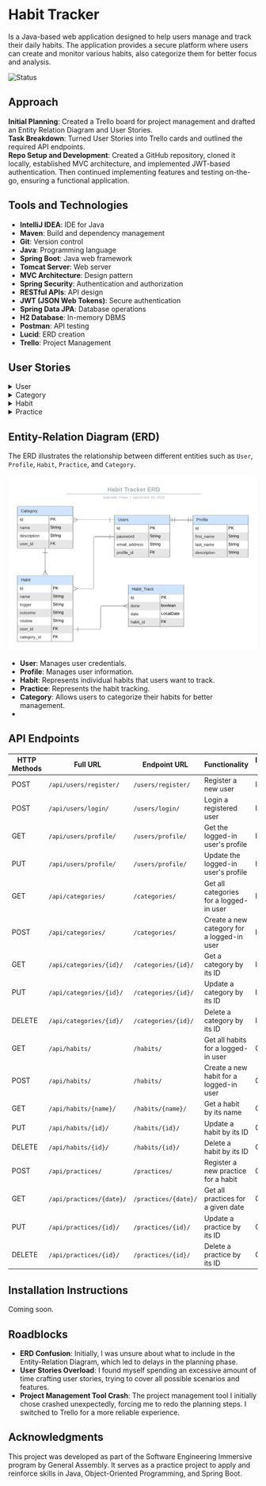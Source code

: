 # Habit Tracker
Is a Java-based web application designed to help users manage and track their daily habits. The application provides a secure platform where users can create and monitor various habits, also categorize them for better focus and analysis.

![Status](https://img.shields.io/badge/Status-Under%20Development-yellow)

## Approach
**Initial Planning**: Created a Trello board for project management and drafted an Entity Relation Diagram and User Stories.  
**Task Breakdown**: Turned User Stories into Trello cards and outlined the required API endpoints.  
**Repo Setup and Development**: Created a GitHub repository, cloned it locally, established MVC architecture, and implemented JWT-based authentication. Then continued implementing features and testing on-the-go, ensuring a functional application.

## Tools and Technologies
- **IntelliJ IDEA**: IDE for Java
- **Maven**: Build and dependency management
- **Git**: Version control
- **Java**: Programming language
- **Spring Boot**: Java web framework
- **Tomcat Server**: Web server
- **MVC Architecture**: Design pattern
- **Spring Security**: Authentication and authorization
- **RESTful APIs**: API design
- **JWT (JSON Web Tokens)**: Secure authentication
- **Spring Data JPA**: Database operations
- **H2 Database**: In-memory DBMS
- **Postman**: API testing
- **Lucid**: ERD creation
- **Trello**: Project Management

## User Stories
<details>
  <summary>User</summary>

1. **As a new user, I want to be able to register** so that I can access personalized features and settings in the application.
   - The user must provide a unique email address that is not already registered in the system.
     * :warning: The application should show an error message if an email is already registered.
   - The user must have a password.

2. **As a registered user, I want to log in,** so that I can access and manage my habit tracker.
    - The user must be previously registered.
    - The user must provide the correct pair of unique email and password.
      * :warning: The application should show an error message if the email is not found in the system.
      * :warning: The application should show an error message if the authentication fails.

3. **As a logged-in user, I want to personalize my profile** with my first and last name, and a bio.
    - The user must be able to input their first name.
    - The user must be able to input their last name.
    - The user must be able to input their bio.
    - The application should check if the information has changed, then update it.
      - :warning: The application should show an error if nothing has changed.

4. **As a logged-in user, I want to be able to see my profile,** so I can check my personal information.
    - The application should display the User’s profile.
</details>

<details>
  <summary>Category</summary>

1. **As a logged-in user, I want to create categories,** to separate my habits into.
    - The user must input a name and description.
        * :warning: The name must be unique.
        * :warning: The application should show an error if the name already exists.
    - The category must be related only to its creator user.

2. **As a logged-in user, I want to see all the categories I’ve created** for my habits.
    - The application should list all the categories related to this user.
    - :warning: The application should show an error message if no categories were found.

3. **As a logged-in user, I want to search a category,** so I can see the habits associated with it.
    - The application should show the category related to this user.
        * :warning: The application should show an error message if no categories were found.
    - The application should list the habits associated with the category.

4. **As a logged-in user, I want to update category details** if needed.
    - The input must be different from the original name or description.
        * :warning: The application should show an error if there’s no change.
    - The category must previously exist.
        * :warning: The application should show an error if it doesn’t.

5. **As a logged-in user, I want to delete a category,** so I can have a cleaner application.
    - The category must previously exist.
        * :warning: The application should show an error if it doesn’t.
    - The habits associated with it are also deleted.
</details>

<details>
  <summary>Habit</summary>

1. **As a logged-in user, I want to create a habit and associate it with a category,** so I can keep things organized.
    - The user must input a unique name, routine, and category.
        * :warning: The application should show an error if Habit’s name is not unique.
        * :warning: The application should show an error if the category is not found.
    - The user can input a trigger and outcome.
    - The habit should be associated with its creator user.

2. **As a logged-in user, I want to search a habit for its name,** so I can see the days I’ve completed it.
    - The habit must exist.
        * :warning: The application should show an error if the habit is not found.
    - The application should show the habit and the habit track related to the habit or an empty list.

3. **As a logged-in user, I want to update the habit’s details** if needed.
    - The habit must exist.
        * :warning: The application should show an error if the habit is not found.
    - The application should show the habit and the habit track related to the habit or an empty list.

4. **As a logged-in user, I want to delete a habit** if needed.
    - The habit must exist.
        * :warning: The application should show an error if the habit is not found.
    - The habit tracks associated with it are also deleted.
</details>

<details>
  <summary>Practice</summary>

1. **As a logged-in user, I want to register when I practice a habit.**
    - The user must input an existing habit.
        * :warning: The application should show an error if the habit is not found.
    - The user must input a date.
        * :warning: The date must not be after the registration date.
    - The user must input if the practice was completed or not.

2. **As a logged-in user, I want to see the habits I practiced or not on a given date.**
    - The application should list the habit tracks that match the date.
    - The date should be equal to the search’s day or earlier.
        * :warning: The application should show an error if the date is invalid.

3. **As a logged-in user, I want to edit the details of a given habit track.**
    - The user should be able to input done, date, and/or habit_id.
        * :warning: The application should show an error if the new information is not different than the original.
    - The date should be equal to the update’s day or before.
        * :warning: The application should show an error if the date is invalid.
    - The habit track must be previously created.
        * :warning: The application should show an error if not.

4. **As a logged-in user, I want to delete a specific habit practice.**
    - The habit track must be previously created.
        * :warning: The application should show an error if the practice is not found.
    - The application should delete the habit practice record.
</details>

## Entity-Relation Diagram (ERD)
The ERD illustrates the relationship between different entities such as `User`, `Profile`, `Habit`, `Practice`, and `Category`.

![ERD](https://github.com/GabrielleYnara/habit-tracker/blob/main/assets/Habit%20Tracker%20ERD.png)

- **User**: Manages user credentials.
- **Profile**: Manages user information.
- **Habit**: Represents individual habits that users want to track.
- **Practice**: Represents the habit tracking.
- **Category**: Allows users to categorize their habits for better management.
- 
## API Endpoints

| HTTP Methods | Full URL                 | Endpoint URL         | Functionality                              | Implementation Status |
|--------------|--------------------------|----------------------|--------------------------------------------|-----------------------|
| POST         | `/api/users/register/`   | `/users/register/`   | Register a new user                        | Implemented           |
| POST         | `/api/users/login/`      | `/users/login/`      | Login a registered user                    | Implemented           |
| GET          | `/api/users/profile/`    | `/users/profile/`    | Get the logged-in user's profile           | Implemented           |
| PUT          | `/api/users/profile/`    | `/users/profile/`    | Update the logged-in user's profile        | Implemented           |
| GET          | `/api/categories/`       | `/categories/`       | Get all categories for a logged-in user    | Implemented           |
| POST         | `/api/categories/`       | `/categories/`       | Create a new category for a logged-in user | Implemented           |
| GET          | `/api/categories/{id}/`  | `/categories/{id}/`  | Get a category by its ID                   | Implemented           |
| PUT          | `/api/categories/{id}/`  | `/categories/{id}/`  | Update a category by its ID                | Implemented           |
| DELETE       | `/api/categories/{id}/`  | `/categories/{id}/`  | Delete a category by its ID                | Implemented           |
| GET          | `/api/habits/`           | `/habits/`           | Get all habits for a logged-in user        | Coming Soon           |
| POST         | `/api/habits/`           | `/habits/`           | Create a new habit for a logged-in user    | Coming Soon           |
| GET          | `/api/habits/{name}/`    | `/habits/{name}/`    | Get a habit by its name                    | Coming Soon           |
| PUT          | `/api/habits/{id}/`      | `/habits/{id}/`      | Update a habit by its ID                   | Coming Soon           |
| DELETE       | `/api/habits/{id}/`      | `/habits/{id}/`      | Delete a habit by its ID                   | Coming Soon           |
| POST         | `/api/practices/`        | `/practices/`        | Register a new practice for a habit        | Coming Soon           |
| GET          | `/api/practices/{date}/` | `/practices/{date}/` | Get all practices for a given date         | Coming Soon           |
| PUT          | `/api/practices/{id}/`   | `/practices/{id}/`   | Update a practice by its ID                | Coming Soon           |
| DELETE       | `/api/practices/{id}/`   | `/practices/{id}/`   | Delete a practice by its ID                | Coming Soon           |


## Installation Instructions
Coming soon.

## Roadblocks

- **ERD Confusion**: Initially, I was unsure about what to include in the Entity-Relation Diagram, which led to delays in the planning phase.
- **User Stories Overload**: I found myself spending an excessive amount of time crafting user stories, trying to cover all possible scenarios and features.
- **Project Management Tool Crash**: The project management tool I initially chose crashed unexpectedly, forcing me to redo the planning steps. I switched to Trello for a more reliable experience.

## Acknowledgments
This project was developed as part of the Software Engineering Immersive program by General Assembly. 
It serves as a practice project to apply and reinforce skills in Java, Object-Oriented Programming, and Spring Boot.

